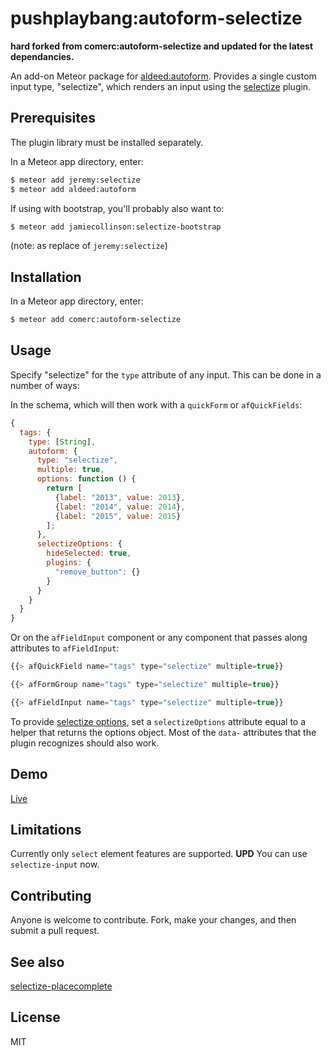 pushplaybang:autoform-selectize
=========================

**hard forked from comerc:autoform-selectize and updated for the latest dependancies.**

An add-on Meteor package for [aldeed:autoform](https://github.com/aldeed/meteor-autoform). Provides a single custom input type, "selectize", which renders an input using the [selectize](http://brianreavis.github.io/selectize.js/) plugin.

## Prerequisites

The plugin library must be installed separately.

In a Meteor app directory, enter:

```bash
$ meteor add jeremy:selectize
$ meteor add aldeed:autoform
```

If using with bootstrap, you'll probably also want to:

```bash
$ meteor add jamiecollinson:selectize-bootstrap
```
(note: as replace of `jeremy:selectize`)

## Installation

In a Meteor app directory, enter:

```bash
$ meteor add comerc:autoform-selectize
```

## Usage

Specify "selectize" for the `type` attribute of any input. This can be done in a number of ways:

In the schema, which will then work with a `quickForm` or `afQuickFields`:

```js
{
  tags: {
    type: [String],
    autoform: {
      type: "selectize",
      multiple: true,
      options: function () {
        return [
          {label: "2013", value: 2013},
          {label: "2014", value: 2014},
          {label: "2015", value: 2015}
        ];
      },
      selectizeOptions: {
        hideSelected: true,
        plugins: {
          "remove_button": {}
        }
      }
    }
  }
}
```

Or on the `afFieldInput` component or any component that passes along attributes to `afFieldInput`:

```js
{{> afQuickField name="tags" type="selectize" multiple=true}}

{{> afFormGroup name="tags" type="selectize" multiple=true}}

{{> afFieldInput name="tags" type="selectize" multiple=true}}
```

To provide [selectize options](https://github.com/selectize/selectize.js/blob/master/docs/usage.md#options), set a `selectizeOptions` attribute equal to a helper that returns the options object. Most of the `data-` attributes that the plugin recognizes should also work.

## Demo

[Live](http://autoform.meteor.com/types)

## Limitations

Currently only `select` element features are supported. **UPD** You can use `selectize-input` now.

## Contributing

Anyone is welcome to contribute. Fork, make your changes, and then submit a pull request.

## See also

[selectize-placecomplete](https://github.com/comerc/selectize-placecomplete)

## License

MIT

